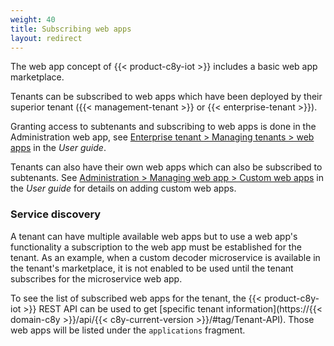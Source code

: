 ```yaml
---
weight: 40
title: Subscribing web apps
layout: redirect
---
```


The web app concept of {{< product-c8y-iot >}} includes a basic web app marketplace.

Tenants can be subscribed to web apps which have been deployed by their superior tenant ({{< management-tenant >}} or {{< enterprise-tenant >}}).

Granting access to subtenants and subscribing to web apps is done in the Administration web app, see [Enterprise tenant > Managing tenants > web apps](/users-guide/enterprise-tenant/#subscribe) in the *User guide*.

Tenants can also have their own web apps which can also be subscribed to subtenants. See [Administration > Managing web app > Custom web apps](/users-guide/administration#custom-applications) in the *User guide* for details on adding custom web apps.

### Service discovery

A tenant can have multiple available web apps but to use a web app's functionality a subscription to the web app must be established for the tenant. As an example, when a custom decoder microservice is available in the tenant's marketplace, it is not enabled to be used until the tenant subscribes for the microservice web app.

To see the list of subscribed web apps for the tenant, the {{< product-c8y-iot >}} REST API can be used to get [specific tenant information](https://{{< domain-c8y >}}/api/{{< c8y-current-version >}}/#tag/Tenant-API). Those web apps will be listed under the <code>applications</code> fragment.

